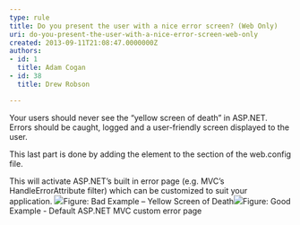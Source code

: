 ```yaml
---
type: rule
title: Do you present the user with a nice error screen? (Web Only)
uri: do-you-present-the-user-with-a-nice-error-screen-web-only
created: 2013-09-11T21:08:47.0000000Z
authors:
- id: 1
  title: Adam Cogan
- id: 38
  title: Drew Robson

---
```


 
Your users should never see the “yellow screen of death” in ASP.NET. Errors should be caught, logged and a user-friendly screen displayed to the user.
 
This last part is done by adding the  element to the  section of the web.config file.

This will activate ASP.NET’s built in error page (e.g. MVC’s HandleErrorAttribute filter) which can be customized to suit your application.
![](/SoftwareDevelopment/RulesForErrorHandling/PublishingImages/error-screen-bad.jpg)Figure: Bad Example – Yellow Screen of Death![](/SoftwareDevelopment/RulesForErrorHandling/PublishingImages/error-screen-good.jpg)Figure: Good Example - Default ASP.NET MVC custom error page
